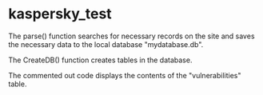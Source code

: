 # kaspersky_test

The parse() function searches for necessary records on the site and saves the necessary data to the local database "mydatabase.db".

The CreateDB() function creates tables in the database.

The commented out code displays the contents of the "vulnerabilities" table.
